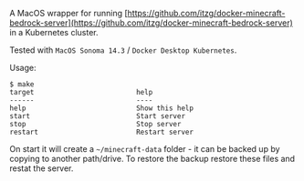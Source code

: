 A MacOS wrapper for running [https://github.com/itzg/docker-minecraft-bedrock-server](https://github.com/itzg/docker-minecraft-bedrock-server) in a Kubernetes cluster.

Tested with `MacOS Sonoma 14.3` / `Docker Desktop Kubernetes`.

Usage:

```
$ make
target                         help
------                         ----
help                           Show this help
start                          Start server
stop                           Stop server
restart                        Restart server
```

On start it will create a `~/minecraft-data` folder - it can be backed up by copying to another path/drive. To restore the backup restore these files and restat the server.
